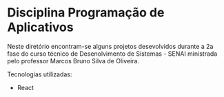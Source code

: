 # Disciplina Programação de Aplicativos

Neste diretório encontram-se alguns projetos desevolvidos durante a 2a fase do curso técnico de Desenolvimento de Sistemas - SENAI ministrada pelo professor Marcos Bruno Silva de Oliveira.

Tecnologias utilizadas:
- React